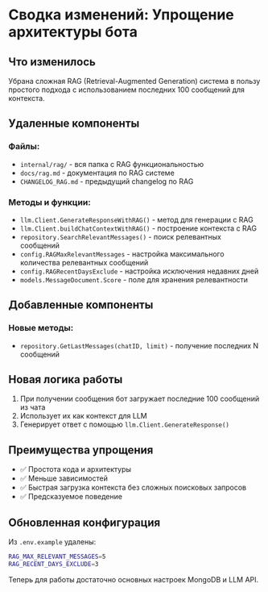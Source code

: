 # Сводка изменений: Упрощение архитектуры бота

## Что изменилось

Убрана сложная RAG (Retrieval-Augmented Generation) система в пользу простого подхода с использованием последних 100 сообщений для контекста.

## Удаленные компоненты

### Файлы:
- `internal/rag/` - вся папка с RAG функциональностью
- `docs/rag.md` - документация по RAG системе
- `CHANGELOG_RAG.md` - предыдущий changelog по RAG

### Методы и функции:
- `llm.Client.GenerateResponseWithRAG()` - метод для генерации с RAG
- `llm.Client.buildChatContextWithRAG()` - построение контекста с RAG
- `repository.SearchRelevantMessages()` - поиск релевантных сообщений
- `config.RAGMaxRelevantMessages` - настройка максимального количества релевантных сообщений
- `config.RAGRecentDaysExclude` - настройка исключения недавних дней
- `models.MessageDocument.Score` - поле для хранения релевантности

## Добавленные компоненты

### Новые методы:
- `repository.GetLastMessages(chatID, limit)` - получение последних N сообщений

## Новая логика работы

1. При получении сообщения бот загружает последние 100 сообщений из чата
2. Использует их как контекст для LLM
3. Генерирует ответ с помощью `llm.Client.GenerateResponse()`

## Преимущества упрощения

- ✅ Простота кода и архитектуры
- ✅ Меньше зависимостей
- ✅ Быстрая загрузка контекста без сложных поисковых запросов
- ✅ Предсказуемое поведение

## Обновленная конфигурация

Из `.env.example` удалены:
```bash
RAG_MAX_RELEVANT_MESSAGES=5
RAG_RECENT_DAYS_EXCLUDE=3
```

Теперь для работы достаточно основных настроек MongoDB и LLM API.
